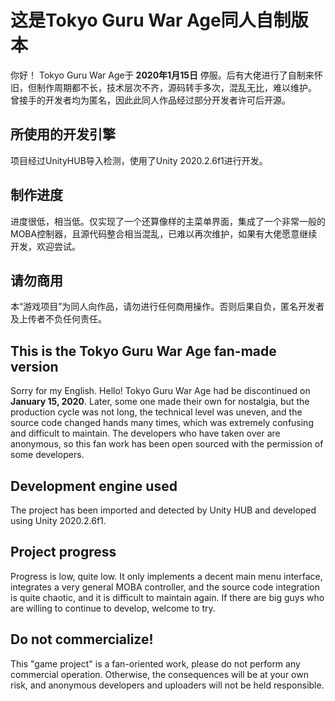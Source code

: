 
# 这是Tokyo Guru War Age同人自制版本
你好！ Tokyo Guru War Age于 **2020年1月15日** 停服。后有大佬进行了自制来怀旧，但制作周期都不长，技术层次不齐，源码转手多次，混乱无比，难以维护。
曾接手的开发者均为匿名，因此此同人作品经过部分开发者许可后开源。

## 所使用的开发引擎
项目经过UnityHUB导入检测，使用了Unity 2020.2.6f1进行开发。

## 制作进度
进度很低，相当低。仅实现了一个还算像样的主菜单界面，集成了一个非常一般的MOBA控制器，且源代码整合相当混乱，已难以再次维护，如果有大佬愿意继续开发，欢迎尝试。

## 请勿商用
本“游戏项目”为同人向作品，请勿进行任何商用操作。否则后果自负，匿名开发者及上传者不负任何责任。



## This is the Tokyo Guru War Age fan-made version
Sorry for my English.
Hello! Tokyo Guru War Age had be discontinued on **January 15, 2020**. 
Later, some one made their own for nostalgia, but the production cycle was not long, the technical level was uneven, and the source code changed hands many times, which was extremely confusing and difficult to maintain.
The developers who have taken over are anonymous, so this fan work has been open sourced with the permission of some developers.

## Development engine used
The project has been imported and detected by Unity HUB and developed using Unity 2020.2.6f1.

## Project progress
Progress is low, quite low. 
It only implements a decent main menu interface, integrates a very general MOBA controller, and the source code integration is quite chaotic, and it is difficult to maintain again. If there are big guys who are willing to continue to develop, welcome to try.

## Do not commercialize!
This "game project" is a fan-oriented work, please do not perform any commercial operation. 
Otherwise, the consequences will be at your own risk, and anonymous developers and uploaders will not be held responsible.
